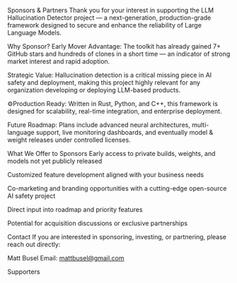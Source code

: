 
Sponsors & Partners
Thank you for your interest in supporting the LLM Hallucination Detector project — a next-generation, production-grade framework designed to secure and enhance the reliability of Large Language Models.

Why Sponsor?
Early Mover Advantage: The toolkit has already gained 7+ GitHub stars and hundreds of clones in a short time — an indicator of strong market interest and rapid adoption.

 Strategic Value: Hallucination detection is a critical missing piece in AI safety and deployment, making this project highly relevant for any organization developing or deploying LLM-based products.

⚙Production Ready: Written in Rust, Python, and C++, this framework is designed for scalability, real-time integration, and enterprise deployment.

 Future Roadmap: Plans include advanced neural architectures, multi-language support, live monitoring dashboards, and eventually model & weight releases under controlled licenses.

What We Offer to Sponsors
Early access to private builds, weights, and models not yet publicly released

Customized feature development aligned with your business needs

Co-marketing and branding opportunities with a cutting-edge open-source AI safety project

 Direct input into roadmap and priority features

 Potential for acquisition discussions or exclusive partnerships

Contact
If you are interested in sponsoring, investing, or partnering, please reach out directly:

Matt Busel
Email: mattbusel@gmail.com

Supporters


